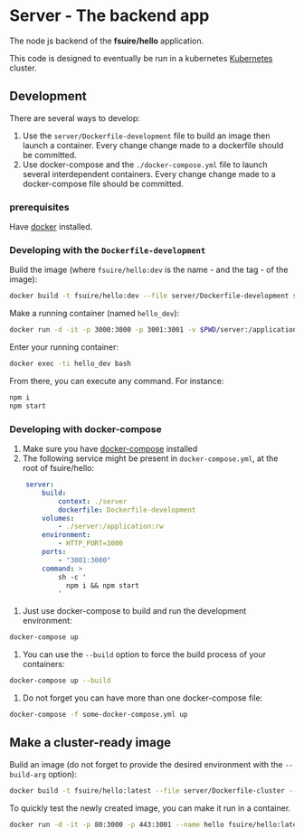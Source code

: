 # Server - The backend app

The node js backend of the **fsuire/hello** application.

This code is designed to eventually be run in a kubernetes [Kubernetes](https://kubernetes.io/) cluster.

## Development

There are several ways to develop:
1. Use the `server/Dockerfile-development` file to build an image then launch a container. Every change change made to a dockerfile should be committed.
1. Use docker-compose and the `./docker-compose.yml` file to launch several interdependent containers. Every change change made to a docker-compose file should be committed.

### prerequisites
Have [docker](https://docs.docker.com/engine/installation/) installed.

### Developing with the `Dockerfile-development`

Build the image (where `fsuire/hello:dev` is the name - and the tag - of the image):
```bash
docker build -t fsuire/hello:dev --file server/Dockerfile-development server/.
```

Make a running container (named `hello_dev`):
```bash
docker run -d -it -p 3000:3000 -p 3001:3001 -v $PWD/server:/application --name hello_dev fsuire/hello:dev bash
```

Enter your running container:
```bash
docker exec -ti hello_dev bash
```

From there, you can execute any command. For instance:
```bash
npm i
npm start
```

### Developing with docker-compose

1. Make sure you have [docker-compose](https://docs.docker.com/compose/install/) installed
1. The following service might be present in `docker-compose.yml`, at the root of fsuire/hello:
```yaml
    server:
        build:
            context: ./server
            dockerfile: Dockerfile-development
        volumes:
            - ./server:/application:rw
        environment:
            - HTTP_PORT=3000
        ports:
            - "3001:3000"
        command: >
            sh -c '
              npm i && npm start
            '
```
1. Just use docker-compose to build and run the development environment:
```bash
docker-compose up
```
1. You can use the `--build` option to force the build process of your containers:
```bash
docker-compose up --build
```
1. Do not forget you can have more than one docker-compose file:
```bash
docker-compose -f some-docker-compose.yml up
```

## Make a cluster-ready image

Build an image (do not forget to provide the desired environment with the `--build-arg` option):
```bash
docker build -t fsuire/hello:latest --file server/Dockerfile-cluster --build-arg NODE_ENV=production server/.
```

To quickly test the newly created image, you can make it run in a container.
```bash
docker run -d -it -p 80:3000 -p 443:3001 --name hello fsuire/hello:latest
```
